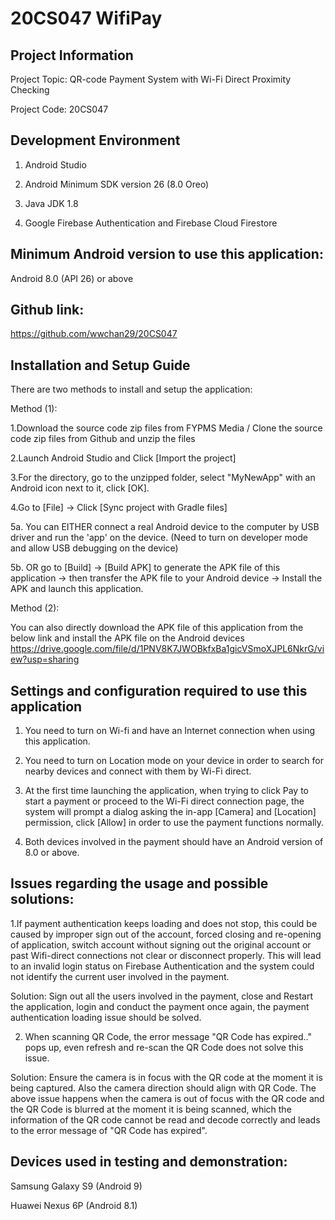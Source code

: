 # 20CS047 WifiPay

## Project Information
Project Topic: QR-code Payment System with Wi-Fi Direct Proximity Checking

Project Code: 20CS047

## Development Environment

1. Android Studio

2. Android Minimum SDK version 26 (8.0 Oreo)

3. Java JDK 1.8

4. Google Firebase Authentication and Firebase Cloud Firestore




## Minimum Android version to use this application:

Android 8.0 (API 26) or above





## Github link:

https://github.com/wwchan29/20CS047





## Installation and Setup Guide
There are two methods to install and setup the application:

Method (1):

1.Download the source code zip files from FYPMS Media / Clone the source code zip files from Github and unzip the files

2.Launch Android Studio and Click [Import the project] 

3.For the directory, go to the unzipped folder, select "MyNewApp" with an Android icon next to it, click [OK].

4.Go to [File] -> Click [Sync project with Gradle files]

5a. You can EITHER connect a real Android device to the computer by USB driver and run the 'app' on the device. (Need to turn on developer mode and allow USB debugging on the device)

5b. OR go to [Build] -> [Build APK] to generate the APK file of this application -> then transfer the APK file to your Android device -> Install the APK and launch this application.


Method (2):

You can also directly download the APK file of this application from the below link and install the APK file on the Android devices
https://drive.google.com/file/d/1PNV8K7JWOBkfxBa1gicVSmoXJPL6NkrG/view?usp=sharing





## Settings and configuration required to use this application

1. You need to turn on Wi-fi and have an Internet connection when using this application.

2. You need to turn on Location mode on your device in order to search for nearby devices and connect with them by Wi-Fi direct.

3. At the first time launching the application, when trying to click Pay to start a payment or proceed to the Wi-Fi direct connection page, the system will prompt a dialog asking the in-app [Camera] and [Location] permission, click [Allow] in order to use the payment functions normally.

4. Both devices involved in the payment should have an Android version of 8.0 or above.

  
  
  

## Issues regarding the usage and possible solutions:

1.If payment authentication keeps loading and does not stop, this could be caused by improper sign out of the account, forced closing and re-opening of application, switch account without signing out the original account or past Wifi-direct connections not clear or disconnect properly. This will lead to an invalid login status on Firebase Authentication and the system could not identify the current user involved in the payment.

Solution: Sign out all the users involved in the payment, close and Restart the application, login and conduct the payment once again, the payment authentication loading issue should be solved.

2. When scanning QR Code, the error message "QR Code has expired.." pops up, even refresh and re-scan the QR Code does not solve this issue.

Solution: Ensure the camera is in focus with the QR code at the moment it is being captured. Also the camera direction should align with QR Code. The above issue happens when the camera is out of focus with the QR code and the QR Code is blurred at the moment it is being scanned, which the information of the QR code cannot be read and decode correctly and leads to the error message of "QR Code has expired".




## Devices used in testing and demonstration:
Samsung Galaxy S9 (Android 9)

Huawei Nexus 6P (Android 8.1)
